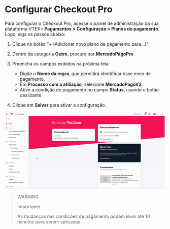 # Configurar Checkout Pro

Para configurar o Checkout Pro, acesse o painel de administração da sua plataforma VTEX> **Pagamentos > Configuração > Planos de pagamento**. Logo, siga os passos abaixo: 

1.  Clique no botão "+ (Adicionar novo plano de pagamento para...)". 
2. Dentro da categoria **Outro**, procure por **MercadoPagoPro**.
3. Preencha os campos exibidos na próxima tela: 
    * Digite o **Nome da regra**, que permitirá identificar esse meio de pagamento. 
    * Em **Processo com a afiliação**, selecione **MercadoPagoV2**. 
    * Ative a condição de pagamento no campo **Status**, usando o botão deslizante. 

4. Clique em **Salvar** para ativar a configuração.

![Configurar condições de pagamento](/images/vtex/paymentconditions-imagenv2-pt.gif)

> WARNING
>
> Importante
>
> As mudanças nas condições de pagamento podem levar até 10 minutos para serem aplicadas.


